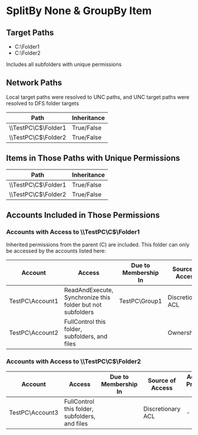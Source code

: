 # SplitBy None & GroupBy Item

## Target Paths

- C:\Folder1
- C:\Folder2

Includes all subfolders with unique permissions

## Network Paths

Local target paths were resolved to UNC paths, and UNC target paths were resolved to DFS folder targets

| Path | Inheritance |
|------|-------------|
| \\\\TestPC\\C$\\Folder1 | True/False |
| \\\\TestPC\\C$\\Folder2 | True/False |

## Items in Those Paths with Unique Permissions

| Path | Inheritance |
|------|-------------|
| \\\\TestPC\\C$\\Folder1 | True/False |
| \\\\TestPC\\C$\\Folder2 | True/False |

## Accounts Included in Those Permissions

### Accounts with Access to \\\\TestPC\\C$\\Folder1

Inherited permissions from the parent (C) are included. This folder can only be accessed by the accounts listed here:

| Account | Access | Due to Membership In | Source of Access | Account Property 1 | Account Property 2 | etc. |
|--------|----------------------|------------------|------------------|------------------|------------------|------------------|
| TestPC\\Account1 | ReadAndExecute, Synchronize this folder but not subfolders | TestPC\\Group1 | Discretionary ACL | - | - | ... |
| TestPC\\Account2 | FullControl this folder, subfolders, and files | | Ownership | - | - | ... |

### Accounts with Access to \\\\TestPC\\C$\\Folder2

| Account | Access | Due to Membership In | Source of Access | Account Property 1 | Account Property 2 | etc. |
|--------|----------------------|------------------|------------------|------------------|------------------|------------------|
| TestPC\\Account3 | FullControl this folder, subfolders, and files | | Discretionary ACL | - | - | ... |

